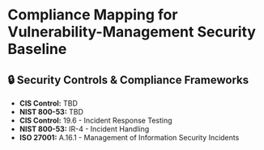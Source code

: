 # Compliance Mapping for Vulnerability-Management Security Baseline
## 🔒 Security Controls & Compliance Frameworks
- **CIS Control:** TBD
- **NIST 800-53:** TBD
- **CIS Control:** 19.6 - Incident Response Testing
- **NIST 800-53:** IR-4 - Incident Handling
- **ISO 27001:** A.16.1 - Management of Information Security Incidents
